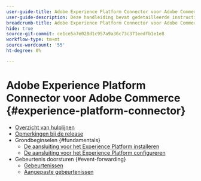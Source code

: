 ```yaml
---
user-guide-title: Adobe Experience Platform Connector voor Adobe Commerce
user-guide-description: Deze handleiding bevat gedetailleerde instructies voor het gebruik van Adobe Experience Platform Connector voor Adobe Commerce.
breadcrumb-title: Adobe Experience Platform Connector voor Adobe Commerce
hide: true
source-git-commit: ce1ce5a7e028d1c957a9a36c73c371eedfb1e1e8
workflow-type: tm+mt
source-wordcount: '55'
ht-degree: 0%

---
```


# Adobe Experience Platform Connector voor Adobe Commerce {#experience-platform-connector}

- [Overzicht van hulplijnen](overview.md)
- [Opmerkingen bij de release](release-notes.md)
- Grondbeginselen {#fundamentals}
   - [De aansluiting voor het Experience Platform installeren](install.md)
   - [De aansluiting voor het Experience Platform configureren](connect-data.md)
- Gebeurtenis doorsturen {#event-forwarding}
   - [Gebeurtenissen](events.md)
   - [Aangepaste gebeurtenissen](custom-events.md)

